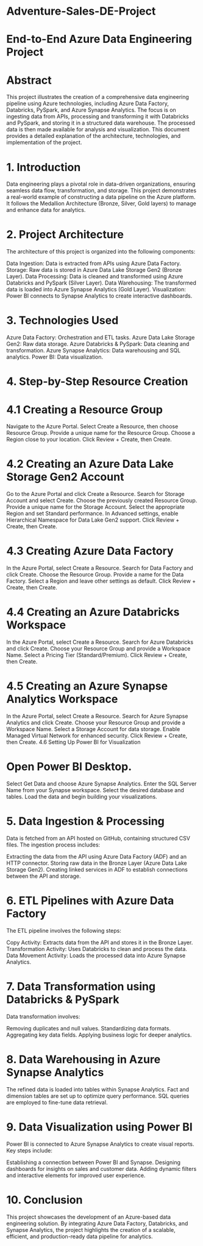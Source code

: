 # Adventure-Sales-DE-Project

# End-to-End Azure Data Engineering Project

# Abstract
This project illustrates the creation of a comprehensive data engineering pipeline using Azure technologies, including Azure Data Factory, Databricks, PySpark, and Azure Synapse Analytics. The focus is on ingesting data from APIs, processing and transforming it with Databricks and PySpark, and storing it in a structured data warehouse. The processed data is then made available for analysis and visualization. This document provides a detailed explanation of the architecture, technologies, and implementation of the project.

# 1. Introduction
Data engineering plays a pivotal role in data-driven organizations, ensuring seamless data flow, transformation, and storage. This project demonstrates a real-world example of constructing a data pipeline on the Azure platform. It follows the Medallion Architecture (Bronze, Silver, Gold layers) to manage and enhance data for analytics.

# 2. Project Architecture
The architecture of this project is organized into the following components:

Data Ingestion: Data is extracted from APIs using Azure Data Factory.
Storage: Raw data is stored in Azure Data Lake Storage Gen2 (Bronze Layer).
Data Processing: Data is cleaned and transformed using Azure Databricks and PySpark (Silver Layer).
Data Warehousing: The transformed data is loaded into Azure Synapse Analytics (Gold Layer).
Visualization: Power BI connects to Synapse Analytics to create interactive dashboards.

# 3. Technologies Used

Azure Data Factory: Orchestration and ETL tasks.
Azure Data Lake Storage Gen2: Raw data storage.
Azure Databricks & PySpark: Data cleaning and transformation.
Azure Synapse Analytics: Data warehousing and SQL analytics.
Power BI: Data visualization.

# 4. Step-by-Step Resource Creation

# 4.1 Creating a Resource Group

Navigate to the Azure Portal.
Select Create a Resource, then choose Resource Group.
Provide a unique name for the Resource Group.
Choose a Region close to your location.
Click Review + Create, then Create.

# 4.2 Creating an Azure Data Lake Storage Gen2 Account

Go to the Azure Portal and click Create a Resource.
Search for Storage Account and select Create.
Choose the previously created Resource Group.
Provide a unique name for the Storage Account.
Select the appropriate Region and set Standard performance.
In Advanced settings, enable Hierarchical Namespace for Data Lake Gen2 support.
Click Review + Create, then Create.

# 4.3 Creating Azure Data Factory

In the Azure Portal, select Create a Resource.
Search for Data Factory and click Create.
Choose the Resource Group.
Provide a name for the Data Factory.
Select a Region and leave other settings as default.
Click Review + Create, then Create.

# 4.4 Creating an Azure Databricks Workspace

In the Azure Portal, select Create a Resource.
Search for Azure Databricks and click Create.
Choose your Resource Group and provide a Workspace Name.
Select a Pricing Tier (Standard/Premium).
Click Review + Create, then Create.

# 4.5 Creating an Azure Synapse Analytics Workspace

In the Azure Portal, select Create a Resource.
Search for Azure Synapse Analytics and click Create.
Choose your Resource Group and provide a Workspace Name.
Select a Storage Account for data storage.
Enable Managed Virtual Network for enhanced security.
Click Review + Create, then Create.
4.6 Setting Up Power BI for Visualization

# Open Power BI Desktop.
Select Get Data and choose Azure Synapse Analytics.
Enter the SQL Server Name from your Synapse workspace.
Select the desired database and tables.
Load the data and begin building your visualizations.

# 5. Data Ingestion & Processing
Data is fetched from an API hosted on GitHub, containing structured CSV files. The ingestion process includes:

Extracting the data from the API using Azure Data Factory (ADF) and an HTTP connector.
Storing raw data in the Bronze Layer (Azure Data Lake Storage Gen2).
Creating linked services in ADF to establish connections between the API and storage.
# 6. ETL Pipelines with Azure Data Factory
The ETL pipeline involves the following steps:

Copy Activity: Extracts data from the API and stores it in the Bronze Layer.
Transformation Activity: Uses Databricks to clean and process the data.
Data Movement Activity: Loads the processed data into Azure Synapse Analytics.
# 7. Data Transformation using Databricks & PySpark
Data transformation involves:

Removing duplicates and null values.
Standardizing data formats.
Aggregating key data fields.
Applying business logic for deeper analytics.

# 8. Data Warehousing in Azure Synapse Analytics

The refined data is loaded into tables within Synapse Analytics.
Fact and dimension tables are set up to optimize query performance.
SQL queries are employed to fine-tune data retrieval.
#  9. Data Visualization using Power BI
Power BI is connected to Azure Synapse Analytics to create visual reports. Key steps include:

Establishing a connection between Power BI and Synapse.
Designing dashboards for insights on sales and customer data.
Adding dynamic filters and interactive elements for improved user experience.

# 10. Conclusion
This project showcases the development of an Azure-based data engineering solution. By integrating Azure Data Factory, Databricks, and Synapse Analytics, the project highlights the creation of a scalable, efficient, and production-ready data pipeline for analytics.
